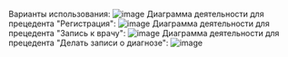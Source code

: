 Варианты использования:
![image](https://user-images.githubusercontent.com/83493956/218828181-b5608105-b18c-41b0-ac08-13dea42f0db5.png)
Диаграмма деятельности для прецедента "Регистрация":
![image](https://user-images.githubusercontent.com/83493956/218828599-6b4c5d26-8d8c-4b8c-81d2-aa1ece4419fa.png)
Диаграмма деятельности для прецедента "Запись к врачу":
![image](https://user-images.githubusercontent.com/83493956/218828674-5d627fa8-8014-4f5e-8e52-9e15661ee0a8.png)
Диаграмма деятельности для прецедента "Делать записи о диагнозе":
![image](https://user-images.githubusercontent.com/83493956/218828822-70d24df4-d178-46f5-b8e0-9e1051ef0ecb.png)

